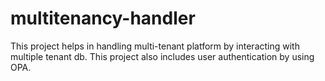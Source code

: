 # multitenancy-handler
This project helps in handling multi-tenant platform by interacting with multiple tenant db. This project also includes user authentication by using OPA.
